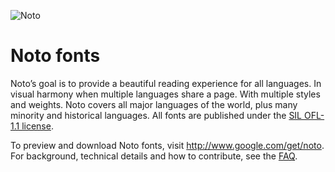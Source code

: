 ![Noto](images/noto.png)

# Noto fonts

Noto’s goal is to provide a beautiful reading experience for all languages. In visual harmony when multiple languages share a page. With multiple styles and weights. Noto covers all major languages of the world, plus many minority and historical languages. All fonts are published under the [SIL OFL-1.1 license](http://scripts.sil.org/OFL).

To preview and download Noto fonts, visit http://www.google.com/get/noto. For background, technical details and how to contribute, see the [FAQ](FAQ.md).
